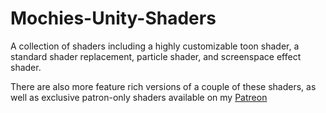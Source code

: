 # Mochies-Unity-Shaders

A collection of shaders including a highly customizable toon shader, a standard shader replacement, particle shader, and screenspace effect shader. 

There are also more feature rich versions of a couple of these shaders, as well as exclusive patron-only shaders available on my [Patreon](mochie.moe)
